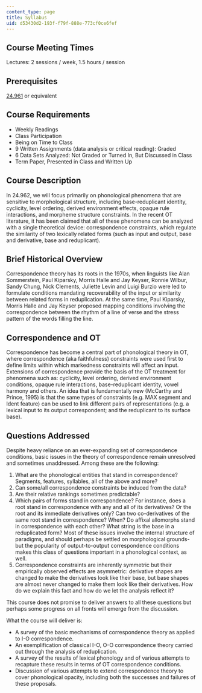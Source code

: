 ```yaml
---
content_type: page
title: Syllabus
uid: d53430d2-193f-f79f-888e-773cf0ce6fef
---
```


Course Meeting Times
--------------------

Lectures: 2 sessions / week, 1.5 hours / session

Prerequisites
-------------

[24.961](/courses/24-961-introduction-to-phonology-fall-2014/) or equivalent

Course Requirements
-------------------

*   Weekly Readings
*   Class Participation
*   Being on Time to Class
*   9 Written Assignments (data analysis or critical reading): Graded
*   6 Data Sets Analyzed: Not Graded or Turned In, But Discussed in Class
*   Term Paper, Presented in Class and Written Up

Course Description
------------------

In 24.962, we will focus primarily on phonological phenomena that are sensitive to morphological structure, including base-reduplicant identity, cyclicity, level ordering, derived environment effects, opaque rule interactions, and morpheme structure constraints. In the recent OT literature, it has been claimed that all of these phenomena can be analyzed with a single theoretical device: correspondence constraints, which regulate the similarity of two lexically related forms (such as input and output, base and derivative, base and reduplicant).

Brief Historical Overview
-------------------------

Correspondence theory has its roots in the 1970s, when linguists like Alan Sommerstein, Paul Kiparsky, Morris Halle and Jay Keyser, Ronnie Wilbur, Sandy Chung, Nick Clements, Juliette Levin and Luigi Burzio were led to formulate conditions mandating recoverability of the input or similarity between related forms in reduplication. At the same time, Paul Kiparsky, Morris Halle and Jay Keyser proposed mapping conditions involving the correspondence between the rhythm of a line of verse and the stress pattern of the words filling the line.

Correspondence and OT
---------------------

Correspondence has become a central part of phonological theory in OT, where correspondence (aka faithfulness) constraints were used first to define limits within which markedness constraints will affect an input. Extensions of correspondence provide the basis of the OT treatment for phenomena such as: cyclicity, level ordering, derived environment conditions, opaque rule interactions, base-reduplicant identity, vowel harmony and others. An idea that is fundamentally new (McCarthy and Prince, 1995) is that the same types of constraints (e.g. MAX segment and Ident feature) can be used to link different pairs of representations (e.g. a lexical input to its output correspondent; and the reduplicant to its surface base).

Questions Addressed
-------------------

Despite heavy reliance on an ever-expanding set of correspondence conditions, basic issues in the theory of correspondence remain unresolved and sometimes unaddressed. Among these are the following:

1.  What are the phonological entities that stand in correspondence? Segments, features, syllables, all of the above and more?
2.  Can some/all correspondence constraints be induced from the data?
3.  Are their relative rankings sometimes predictable?
4.  Which pairs of forms stand in correspondence? For instance, does a root stand in correspondence with any and all of its derivatives? Or the root and its immediate derivatives only? Can two co-derivatives of the same root stand in correspondence? When? Do affixal allomorphs stand in correspondence with each other? What string is the base in a reduplicated form? Most of these issues involve the internal structure of paradigms, and should perhaps be settled on morphological grounds-but the popularity of output-to-output correspondence conditions makes this class of questions important in a phonological context, as well.
5.  Correspondence constraints are inherently symmetric but their empirically observed effects are asymmetric: derivative shapes are changed to make the derivatives look like their base, but base shapes are almost never changed to make them look like their derivatives. How do we explain this fact and how do we let the analysis reflect it?

This course does not promise to deliver answers to all these questions but perhaps some progress on all fronts will emerge from the discussion.

What the course will deliver is:

*   A survey of the basic mechanisms of correspondence theory as applied to I-O correspondence.
*   An exemplification of classical I-O, O-O correspondence theory carried out through the analysis of reduplication.
*   A survey of the results of lexical phonology and of various attempts to recapture these results in terms of OT correspondence conditions.
*   Discussion of various attempts to extend correspondence theory to cover phonological opacity, including both the successes and failures of these proposals.